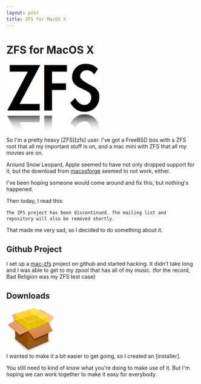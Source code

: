 ```yaml
---
layout: post
title: ZFS for MacOS X
---
```


# ZFS for MacOS X

<div>
  <img src="/images/zfs.png" alt="ZFS ROX" class="floatright"/>
</div>
So I'm a pretty heavy [ZFS][zfs] user.  I've got a FreeBSD box with a ZFS
root that all my important stuff is on, and a mac mini with ZFS that
all my movies are on.

Around Snow Leopard, Apple seemed to have not only dropped support for
it, but the download from [macosforge][mforge] seemed to not work,
either.

I've been hoping someone would come around and fix this, but nothing's
happened.

Then today, I read this:

    The ZFS project has been discontinued. The mailing list and
    repository will also be removed shortly.

That made me very sad, so I decided to do something about it.

## Github Project

I set up a [mac-zfs][mczfs] project on github and started hacking.  It
didn't take long and I was able to get to my zpool that has all of my
music.  (for the record, Bad Religion was my ZFS test case)

## Downloads

<div>
  <a href="http://cloud.github.com/downloads/dustin/mac-zfs/ZFS-119-rc3.pkg.zip">
    <img src="/images/pkg.png" alt="Install Me" class="floatright"/>
  </a>
</div>
I wanted to make it a bit easier to get going, so I created an
[installer].

You still need to kind of know what you're doing to make use of it.
But I'm hoping we can work together to make it easy for everybody.

[zfs]: http://en.wikipedia.org/wiki/ZFS
[mforge]: http://macosforge.org/
[mczfs]: http://github.com/dustin/mac-zfs
[installer]: http://cloud.github.com/downloads/dustin/mac-zfs/ZFS-119-rc3.pkg.zip
